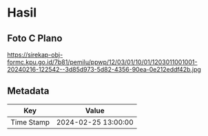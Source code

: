 # Hasil

## Foto C Plano

https://sirekap-obj-formc.kpu.go.id/7b81/pemilu/ppwp/12/03/01/10/01/1203011001001-20240216-122542--3d85d973-5d82-4356-90ea-0e212eddf42b.jpg


## Metadata

| Key        | Value               |
| ---------- | ------------------- |
| Time Stamp | 2024-02-25 13:00:00 |



